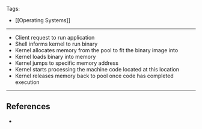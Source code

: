 Tags:
- [[Operating Systems]]
---
* Client request to run application
* Shell informs kernel to run binary
* Kernel allocates memory from the pool to fit the binary image into
* Kernel loads binary into memory
* Kernel jumps to specific memory address
* Kernel starts processing the machine code located at this location
* Kernel releases memory back to pool once code has completed execution

---
## References
- 